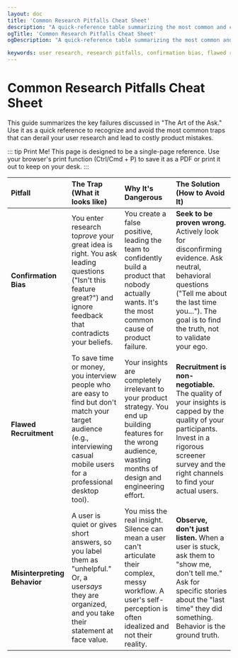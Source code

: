 ```yaml
---
layout: doc
title: 'Common Research Pitfalls Cheat Sheet'
description: "A quick-reference table summarizing the most common and costly pitfalls in user research, from confirmation bias to flawed recruitment, with actionable advice on how to avoid them."
ogTitle: 'Common Research Pitfalls Cheat Sheet'
ogDescription: "A quick-reference table summarizing the most common and costly pitfalls in user research, from confirmation bias to flawed recruitment, with actionable advice on how to avoid them."

keywords: user research, research pitfalls, confirmation bias, flawed recruitment, leading questions, user interviews, qualitative research, research mistakes
---
```

# Common Research Pitfalls Cheat Sheet

This guide summarizes the key failures discussed in "The Art of the Ask." Use it as a quick reference to recognize and avoid the most common traps that can derail your user research and lead to costly product mistakes.

::: tip Print Me!
This page is designed to be a single-page reference. Use your browser's print function (Ctrl/Cmd + P) to save it as a PDF or print it out to keep on your desk.
:::

| Pitfall                            | The Trap (What it looks like)                                                                                                                                                   | Why It's Dangerous                                                                                                                                                      | The Solution (How to Avoid It)                                                                                                                                                                                  |
| :--------------------------------- | :------------------------------------------------------------------------------------------------------------------------------------------------------------------------------ | :---------------------------------------------------------------------------------------------------------------------------------------------------------------------- | :-------------------------------------------------------------------------------------------------------------------------------------------------------------------------------------------------------------- |
| **Confirmation Bias**        | You enter research to*prove* your great idea is right. You ask leading questions ("Isn't this feature great?") and ignore feedback that contradicts your beliefs.             | You create a false positive, leading the team to confidently build a product that nobody actually wants. It's the most common cause of product failure.                 | **Seek to be proven wrong.** Actively look for disconfirming evidence. Ask neutral, behavioral questions ("Tell me about the last time you..."). The goal is to find the truth, not to validate your ego. |
| **Flawed Recruitment**       | To save time or money, you interview people who are easy to find but don't match your target audience (e.g., interviewing casual mobile users for a professional desktop tool). | Your insights are completely irrelevant to your product strategy. You end up building features for the wrong audience, wasting months of design and engineering effort. | **Recruitment is non-negotiable.** The quality of your insights is capped by the quality of your participants. Invest in a rigorous screener survey and the right channels to find your actual users.     |
| **Misinterpreting Behavior** | A user is quiet or gives short answers, so you label them as "unhelpful." Or, a user*says* they are organized, and you take their statement at face value.                    | You miss the real insight. Silence can mean a user can't articulate their complex, messy workflow. A user's self-perception is often idealized and not their reality.   | **Observe, don't just listen.** When a user is stuck, ask them to "show me, don't tell me." Ask for specific stories about the "last time" they did something. Behavior is the ground truth.              |
